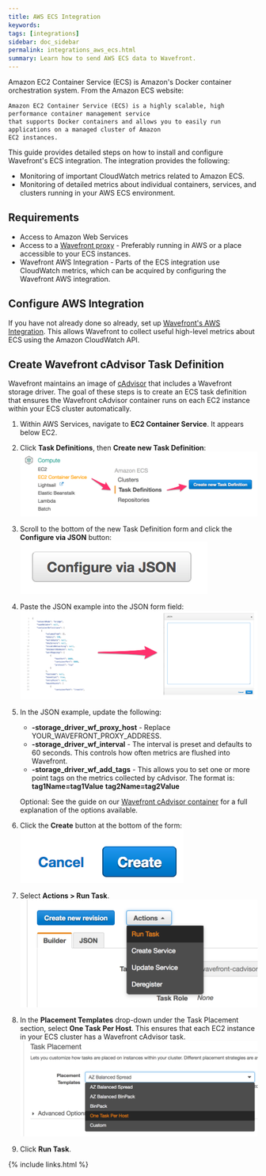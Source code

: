 ```yaml
---
title: AWS ECS Integration
keywords:
tags: [integrations]
sidebar: doc_sidebar
permalink: integrations_aws_ecs.html
summary: Learn how to send AWS ECS data to Wavefront.
---
```

Amazon EC2 Container Service (ECS) is Amazon's Docker container orchestration system. From the Amazon ECS website:

```quote
Amazon EC2 Container Service (ECS) is a highly scalable, high performance container management service 
that supports Docker containers and allows you to easily run applications on a managed cluster of Amazon 
EC2 instances.
```
This guide provides detailed steps on how to install and configure Wavefront's ECS integration. The integration provides the following:

- Monitoring of important CloudWatch metrics related to Amazon ECS.
- Monitoring of detailed metrics about individual containers, services, and clusters running in your AWS ECS environment.
 
## Requirements

- Access to Amazon Web Services
- Access to a [Wavefront proxy](proxies_installing) - Preferably running in AWS or a place accessible to your ECS instances.
- Wavefront AWS Integration - Parts of the ECS integration use CloudWatch metrics, which can be acquired by configuring the Wavefront AWS integration.
 
## Configure AWS Integration
 
If you have not already done so already, set up [Wavefront's AWS Integration](integrations_aws_metrics). This allows Wavefront to collect useful high-level metrics about ECS using the Amazon CloudWatch API.
 
## Create Wavefront cAdvisor Task Definition
 
Wavefront maintains an image of [cAdvisor](integrations_cadvisor) that includes a Wavefront storage driver. The goal of these steps is to create an ECS task definition that ensures the Wavefront cAdvisor container runs on each EC2 instance within your ECS cluster automatically.
 
  1. Within AWS Services, navigate to **EC2 Container Service**. It appears below EC2. 
  1. Click **Task Definitions**, then **Create new Task Definition**:
    ![create task def](images/create_new_task_definition.png)
  1. Scroll to the bottom of the new Task Definition form and click the **Configure via JSON** button:
    ![configure json](images/configure_json.png)
  1. Paste the JSON example into the JSON form field:
    ![paste json](images/paste_json.png)
  1. In the JSON example, update the following:
      - **-storage_driver_wf_proxy_host** - Replace YOUR_WAVEFRONT_PROXY_ADDRESS.
      - **-storage_driver_wf_interval** - The interval is preset and defaults to 60 seconds. This controls how often metrics are flushed into Wavefront.
      - **-storage_driver_wf_add_tags** - This allows you to set one or more point tags on the metrics collected by cAdvisor. The format is: **tag1Name=tag1Value** **tag2Name=tag2Value**

     Optional: See the guide on our [Wavefront cAdvisor container](integrations_cadvisor) for a full explanation of the options available.
  1. Click the **Create** button at the bottom of the form:
    ![create menu](images/create.png)
  1. Select **Actions > Run Task**.
    ![actions menu](images/actions_run_task.png)
  1. In the **Placement Templates** drop-down under the Task Placement section, select **One Task Per Host**. This ensures that each EC2 instance in your ECS cluster has a Wavefront cAdvisor task.
    ![actions menu](images/one_task_per_host.png)
  1. Click **Run Task**.
   

{% include links.html %}
